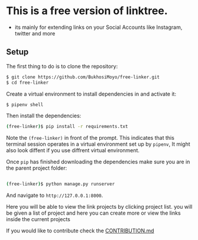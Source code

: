 # This is a free version of linktree.

* its mainly for extending links on your Social Accounts like Instagram, twitter and more

## Setup

The first thing to do is to clone the repository:

```sh
$ git clone https://github.com/BukhosiMoyo/free-linker.git
$ cd free-linker
```

Create a virtual environment to install dependencies in and activate it:

```sh
$ pipenv shell

```

Then install the dependencies:

```sh
(free-linker)$ pip install -r requirements.txt
```
Note the `(free-linker)` in front of the prompt. This indicates that this terminal
session operates in a virtual environment set up by `pipenv`, It might also look diffent if you use diffrent virtual environment.

Once `pip` has finished downloading the dependencies make sure you are in the parent project folder:
```sh

(free-linker)$ python manage.py runserver
```
And navigate to `http://127.0.0.1:8000`.

Here you will be able to view the link projects by clicking project list.
you will be given a list of project and here you can create more or view the
links inside the current projects

If you would like to contribute check the [CONTRIBUTION.md](https://github.com/BukhosiMoyo/free-linker/blob/master/CONTRIBUTION.md)
